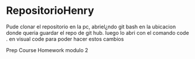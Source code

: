 # RepositorioHenry
Pude clonar el repositorio en la pc, abriel¿ndo git bash en la ubicacion donde queria guardar el repo de git hub. 
luego lo abri con el comando code . en visual code para poder hacer estos cambios

Prep Course Homework modulo 2
